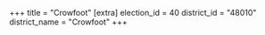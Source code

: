 +++
title = "Crowfoot"
[extra]
election_id = 40
district_id = "48010"
district_name = "Crowfoot"
+++
